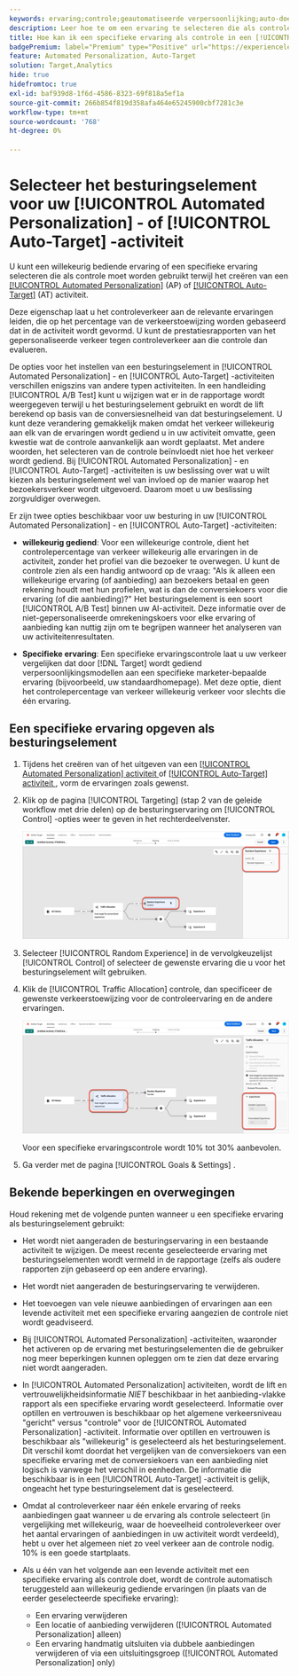 ```yaml
---
keywords: ervaring;controle;geautomatiseerde verpersoonlijking;auto-doel
description: Leer hoe te om een ervaring te selecteren die als controle moet worden gebruikt terwijl het creëren van een [!UICONTROL Automated Personalization] (AP) of [!UICONTROL Auto-Target] activiteit in  [!DNL Adobe Target].
title: Hoe kan ik een specifieke ervaring als controle in een [!UICONTROL Automated Personalization] activiteit gebruiken?
badgePremium: label="Premium" type="Positive" url="https://experienceleague.adobe.com/docs/target/using/introduction/intro.html?lang=en#premium newtab=true" tooltip="Kijk wat er in Target Premium is opgenomen."
feature: Automated Personalization, Auto-Target
solution: Target,Analytics
hide: true
hidefromtoc: true
exl-id: baf939d8-1f6d-4586-8323-69f818a5ef1a
source-git-commit: 266b854f819d358afa464e65245900cbf7281c3e
workflow-type: tm+mt
source-wordcount: '768'
ht-degree: 0%

---
```


# Selecteer het besturingselement voor uw [!UICONTROL Automated Personalization] - of [!UICONTROL Auto-Target] -activiteit

U kunt een willekeurig bediende ervaring of een specifieke ervaring selecteren die als controle moet worden gebruikt terwijl het creëren van een [[!UICONTROL Automated Personalization]](/help/main/c-activities/t-automated-personalization/automated-personalization.md) (AP) of [[!UICONTROL Auto-Target]](/help/main/c-activities/auto-target/auto-target-to-optimize.md) (AT) activiteit.

Deze eigenschap laat u het controleverkeer aan de relevante ervaringen leiden, die op het percentage van de verkeerstoewijzing worden gebaseerd dat in de activiteit wordt gevormd. U kunt de prestatiesrapporten van het gepersonaliseerde verkeer tegen controleverkeer aan die controle dan evalueren.

De opties voor het instellen van een besturingselement in [!UICONTROL Automated Personalization] - en [!UICONTROL Auto-Target] -activiteiten verschillen enigszins van andere typen activiteiten. In een handleiding [!UICONTROL A/B Test] kunt u wijzigen wat er in de rapportage wordt weergegeven terwijl u het besturingselement gebruikt en wordt de lift berekend op basis van de conversiesnelheid van dat besturingselement. U kunt deze verandering gemakkelijk maken omdat het verkeer willekeurig aan elk van de ervaringen wordt gediend u in uw activiteit omvatte, geen kwestie wat de controle aanvankelijk aan wordt geplaatst. Met andere woorden, het selecteren van de controle beïnvloedt niet hoe het verkeer wordt gediend. Bij [!UICONTROL Automated Personalization] - en [!UICONTROL Auto-Target] -activiteiten is uw beslissing over wat u wilt kiezen als besturingselement wel van invloed op de manier waarop het bezoekersverkeer wordt uitgevoerd. Daarom moet u uw beslissing zorgvuldiger overwegen.

Er zijn twee opties beschikbaar voor uw besturing in uw [!UICONTROL Automated Personalization] - en [!UICONTROL Auto-Target] -activiteiten:

* **willekeurig gediend**: Voor een willekeurige controle, dient het controlepercentage van verkeer willekeurig alle ervaringen in de activiteit, zonder het profiel van die bezoeker te overwegen. U kunt de controle zien als een handig antwoord op de vraag: &quot;Als ik alleen een willekeurige ervaring (of aanbieding) aan bezoekers betaal en geen rekening houdt met hun profielen, wat is dan de conversiekoers voor die ervaring (of die aanbieding)?&quot; Het besturingselement is een soort [!UICONTROL A/B Test] binnen uw AI-activiteit. Deze informatie over de niet-gepersonaliseerde omrekeningskoers voor elke ervaring of aanbieding kan nuttig zijn om te begrijpen wanneer het analyseren van uw activiteitenresultaten.

* **Specifieke ervaring**: Een specifieke ervaringscontrole laat u uw verkeer vergelijken dat door [!DNL Target] wordt gediend verpersoonlijkingsmodellen aan een specifieke marketer-bepaalde ervaring (bijvoorbeeld, uw standaardhomepage). Met deze optie, dient het controlepercentage van verkeer willekeurig verkeer voor slechts die één ervaring.

## Een specifieke ervaring opgeven als besturingselement

1. Tijdens het creëren van of het uitgeven van een [[!UICONTROL Automated Personalization] activiteit ](/help/main/c-activities/t-automated-personalization/create-ap-activity.md) of [[!UICONTROL Auto-Target] activiteit ](/help/main/c-activities/t-test-ab/t-test-create-ab/ab-audience.md), vorm de ervaringen zoals gewenst.
1. Klik op de pagina [!UICONTROL Targeting] (stap 2 van de geleide workflow met drie delen) op de besturingservaring om [!UICONTROL Control] -opties weer te geven in het rechterdeelvenster.

   ![ ruit van de Controle ](/help/main/c-activities/t-automated-personalization/assets/control.png)

1. Selecteer [!UICONTROL Random Experience] in de vervolgkeuzelijst [!UICONTROL Control] of selecteer de gewenste ervaring die u voor het besturingselement wilt gebruiken.

1. Klik de [!UICONTROL Traffic Allocation] controle, dan specificeer de gewenste verkeerstoewijzing voor de controleervaring en de andere ervaringen.

   ![ spoorstaaf van de Verkeerstoewijzing van het Verkeer ](/help/main/c-activities/t-automated-personalization/assets/traffic-allocation.png)

   Voor een specifieke ervaringscontrole wordt 10% tot 30% aanbevolen.

1. Ga verder met de pagina [!UICONTROL Goals & Settings] .

## Bekende beperkingen en overwegingen

Houd rekening met de volgende punten wanneer u een specifieke ervaring als besturingselement gebruikt:

* Het wordt niet aangeraden de besturingservaring in een bestaande activiteit te wijzigen. De meest recente geselecteerde ervaring met besturingselementen wordt vermeld in de rapportage (zelfs als oudere rapporten zijn gebaseerd op een andere ervaring).
* Het wordt niet aangeraden de besturingservaring te verwijderen.
* Het toevoegen van vele nieuwe aanbiedingen of ervaringen aan een levende activiteit met een specifieke ervaring aangezien de controle niet wordt geadviseerd.
* Bij [!UICONTROL Automated Personalization] -activiteiten, waaronder het activeren op de ervaring met besturingselementen die de gebruiker nog meer beperkingen kunnen opleggen om te zien dat deze ervaring niet wordt aangeraden.
* In [!UICONTROL Automated Personalization] activiteiten, wordt de lift en vertrouwelijkheidsinformatie *NIET* beschikbaar in het aanbieding-vlakke rapport als een specifieke ervaring wordt geselecteerd. Informatie over optillen en vertrouwen is beschikbaar op het algemene verkeersniveau &quot;gericht&quot; versus &quot;controle&quot; voor de [!UICONTROL Automated Personalization] -activiteit. Informatie over optillen en vertrouwen is beschikbaar als &quot;willekeurig&quot; is geselecteerd als het besturingselement. Dit verschil komt doordat het vergelijken van de conversiekoers van een specifieke ervaring met de conversiekoers van een aanbieding niet logisch is vanwege het verschil in eenheden. De informatie die beschikbaar is in een [!UICONTROL Auto-Target] -activiteit is gelijk, ongeacht het type besturingselement dat is geselecteerd.
* Omdat al controleverkeer naar één enkele ervaring of reeks aanbiedingen gaat wanneer u de ervaring als controle selecteert (in vergelijking met willekeurig, waar de hoeveelheid controleverkeer over het aantal ervaringen of aanbiedingen in uw activiteit wordt verdeeld), hebt u over het algemeen niet zo veel verkeer aan de controle nodig. 10% is een goede startplaats.
* Als u één van het volgende aan een levende activiteit met een specifieke ervaring als controle doet, wordt de controle automatisch teruggesteld aan willekeurig gediende ervaringen (in plaats van de eerder geselecteerde specifieke ervaring):

   * Een ervaring verwijderen
   * Een locatie of aanbieding verwijderen ([!UICONTROL Automated Personalization] alleen)
   * Een ervaring handmatig uitsluiten via dubbele aanbiedingen verwijderen of via een uitsluitingsgroep ([!UICONTROL Automated Personalization] only)

